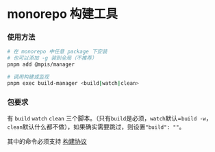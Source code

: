 # monorepo 构建工具

### 使用方法

```bash
# 在 monorepo 中任意 package 下安装
# 也可以添加 -g 装到全局（不推荐）
pnpm add @mpis/manager

# 调用构建或监视
pnpm exec build-manager <build|watch|clean>
```


### 包要求

有 `build` `watch` `clean` 三个脚本。（只有`build`是必须，`watch`默认=`build -w`，`clean`默认什么都不做），如果确实需要跳过，则设置`"build": ""`。

其中的命令必须支持 [构建协议](../shared)

